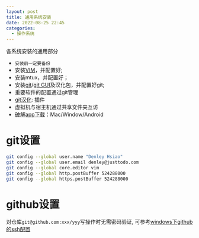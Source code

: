 ```yaml
---
layout: post
title: 通用系统安装
date: 2022-08-25 22:45
categories:
  - 操作系统
---
```


各系统安装的通用部分
<!-- More -->

* `安装前一定要备份`
* 安装[VIM](https://www.vim.org/download.php#pc)，并配置好;
* 安装mtux，并配置好；
* 安装[git](https://git-scm.com/download/win)/[git GUI](https://tortoisegit.org/download/)及汉化包，并配置好git;
* 重要软件的配置通过git管理
* [git汉化](https://blog.justtodo.com/tool/git_setup/): 插件
* 虚拟机与宿主机通过共享文件夹互访
* [破解app下载](https://filecr.com/)：Mac/Window/Android

# git设置
```bash
git config --global user.name "Denley Hsiao"
git config --global user.email denley@justtodo.com
git config --global core.editor vim
git config --global http.postBuffer 524288000
git config --global https.postBuffer 524288000
```

# github设置
对仓库`git@github.com:xxx/yyy`写操作时无需密码验证, 可参考[windows下github的ssh配置](https://www.jianshu.com/p/9317a927e844)
